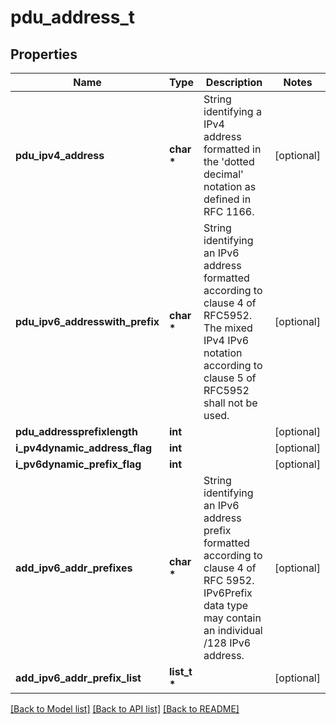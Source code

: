 # pdu_address_t

## Properties
Name | Type | Description | Notes
------------ | ------------- | ------------- | -------------
**pdu_ipv4_address** | **char \*** | String identifying a IPv4 address formatted in the &#39;dotted decimal&#39; notation as defined in RFC 1166.  | [optional] 
**pdu_ipv6_addresswith_prefix** | **char \*** | String identifying an IPv6 address formatted according to clause 4 of RFC5952. The mixed IPv4 IPv6 notation according to clause 5 of RFC5952 shall not be used.  | [optional] 
**pdu_addressprefixlength** | **int** |  | [optional] 
**i_pv4dynamic_address_flag** | **int** |  | [optional] 
**i_pv6dynamic_prefix_flag** | **int** |  | [optional] 
**add_ipv6_addr_prefixes** | **char \*** | String identifying an IPv6 address prefix formatted according to clause 4 of RFC 5952. IPv6Prefix data type may contain an individual /128 IPv6 address.  | [optional] 
**add_ipv6_addr_prefix_list** | **list_t \*** |  | [optional] 

[[Back to Model list]](../README.md#documentation-for-models) [[Back to API list]](../README.md#documentation-for-api-endpoints) [[Back to README]](../README.md)


